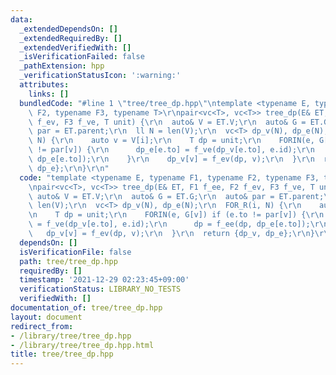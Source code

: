 ```yaml
---
data:
  _extendedDependsOn: []
  _extendedRequiredBy: []
  _extendedVerifiedWith: []
  _isVerificationFailed: false
  _pathExtension: hpp
  _verificationStatusIcon: ':warning:'
  attributes:
    links: []
  bundledCode: "#line 1 \"tree/tree_dp.hpp\"\ntemplate <typename E, typename F1, typename\
    \ F2, typename F3, typename T>\r\npair<vc<T>, vc<T>> tree_dp(E& ET, F1 f_ee, F2\
    \ f_ev, F3 f_ve, T unit) {\r\n  auto& V = ET.V;\r\n  auto& G = ET.G;\r\n  auto&\
    \ par = ET.parent;\r\n  ll N = len(V);\r\n  vc<T> dp_v(N), dp_e(N);\r\n  FOR_R(i,\
    \ N) {\r\n    auto v = V[i];\r\n    T dp = unit;\r\n    FORIN(e, G[v]) if (e.to\
    \ != par[v]) {\r\n      dp_e[e.to] = f_ve(dp_v[e.to], e.id);\r\n      dp = f_ee(dp,\
    \ dp_e[e.to]);\r\n    }\r\n    dp_v[v] = f_ev(dp, v);\r\n  }\r\n  return {dp_v,\
    \ dp_e};\r\n}\r\n"
  code: "template <typename E, typename F1, typename F2, typename F3, typename T>\r\
    \npair<vc<T>, vc<T>> tree_dp(E& ET, F1 f_ee, F2 f_ev, F3 f_ve, T unit) {\r\n \
    \ auto& V = ET.V;\r\n  auto& G = ET.G;\r\n  auto& par = ET.parent;\r\n  ll N =\
    \ len(V);\r\n  vc<T> dp_v(N), dp_e(N);\r\n  FOR_R(i, N) {\r\n    auto v = V[i];\r\
    \n    T dp = unit;\r\n    FORIN(e, G[v]) if (e.to != par[v]) {\r\n      dp_e[e.to]\
    \ = f_ve(dp_v[e.to], e.id);\r\n      dp = f_ee(dp, dp_e[e.to]);\r\n    }\r\n \
    \   dp_v[v] = f_ev(dp, v);\r\n  }\r\n  return {dp_v, dp_e};\r\n}\r\n"
  dependsOn: []
  isVerificationFile: false
  path: tree/tree_dp.hpp
  requiredBy: []
  timestamp: '2021-12-29 02:23:45+09:00'
  verificationStatus: LIBRARY_NO_TESTS
  verifiedWith: []
documentation_of: tree/tree_dp.hpp
layout: document
redirect_from:
- /library/tree/tree_dp.hpp
- /library/tree/tree_dp.hpp.html
title: tree/tree_dp.hpp
---
```

